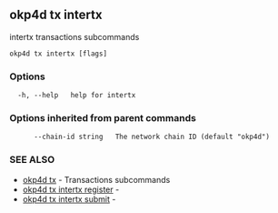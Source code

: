 ## okp4d tx intertx

intertx transactions subcommands

```
okp4d tx intertx [flags]
```

### Options

```
  -h, --help   help for intertx
```

### Options inherited from parent commands

```
      --chain-id string   The network chain ID (default "okp4d")
```

### SEE ALSO

* [okp4d tx](okp4d_tx.md)	 - Transactions subcommands
* [okp4d tx intertx register](okp4d_tx_intertx_register.md)	 - 
* [okp4d tx intertx submit](okp4d_tx_intertx_submit.md)	 - 

